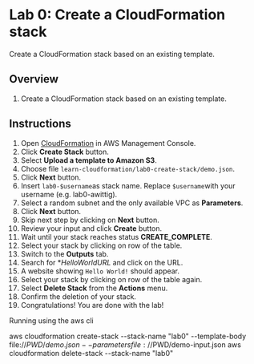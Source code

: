 # Lab 0: Create a CloudFormation stack

Create a CloudFormation stack based on an existing template.

## Overview
1. Create a CloudFormation stack based on an existing template.

## Instructions
1. Open [CloudFormation](https://console.aws.amazon.com/cloudformation) in AWS Management Console.
1. Click **Create Stack** button.
1. Select **Upload a template to Amazon S3**.
1. Choose file ``learn-cloudformation/lab0-create-stack/demo.json``.
1. Click **Next** button.
1. Insert ``lab0-$username``as stack name. Replace ``$username``with your username (e.g. lab0-awittig).
1. Select a random subnet and the only available VPC as **Parameters**.
1. Click **Next** button.
1. Skip next step by clicking on **Next** button.
1. Review your input and click **Create** button.
1. Wait until your stack reaches status **CREATE_COMPLETE**.
1. Select your stack by clicking on row of the table.
1. Switch to the **Outputs** tab.
1. Search for **HelloWorldURL* and click on the URL.
1. A website showing ``Hello World!`` should appear.
1. Select your stack by clicking on row of the table again.
1. Select **Delete Stack** from the **Actions** menu.
1. Confirm the deletion of your stack.
1. Congratulations! You are done with the lab!


Running using the aws cli


aws cloudformation create-stack --stack-name "lab0" --template-body file://$PWD/demo.json --parameters file://$PWD/demo-input.json
aws cloudformation delete-stack --stack-name "lab0"
